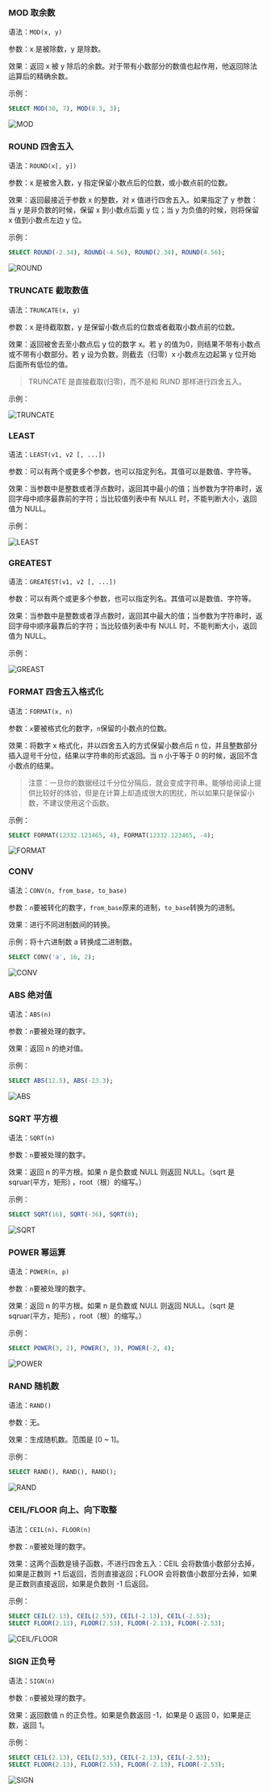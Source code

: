 ### MOD 取余数

语法：`MOD(x, y)`

参数：x 是被除数，y 是除数。

效果：返回 x 被 y 除后的余数。对于带有小数部分的数值也起作用，他返回除法运算后的精确余数。

示例：

```sql
SELECT MOD(30, 7), MOD(8.3, 3);
```

![MOD](http://cnd.qiniu.lin07ux.cn/markdown/1472189100843.png)

### ROUND 四舍五入

语法：`ROUND(x[, y])`

参数：x 是被舍入数，y 指定保留小数点后的位数，或小数点前的位数。

效果：返回最接近于参数 x 的整数，对 x 值进行四舍五入。如果指定了 y 参数：当 y 是非负数的时候，保留 x 到小数点后面 y 位；当 y 为负值的时候，则将保留 x 值到小数点左边 y 位。

示例：

```sql
SELECT ROUND(-2.34), ROUND(-4.56), ROUND(2.34), ROUND(4.56);
```

![ROUND](http://cnd.qiniu.lin07ux.cn/markdown/1472189450092.png)

### TRUNCATE 截取数值

语法：`TRUNCATE(x, y)`

参数：x 是待截取数，y 是保留小数点后的位数或者截取小数点前的位数。

效果：返回被舍去至小数点后 y 位的数字 x。若 y 的值为0，则结果不带有小数点或不带有小数部分。若 y 设为负数，则截去（归零）x 小数点左边起第 y 位开始后面所有低位的值。

> TRUNCATE 是直接截取(归零)，而不是和 RUND 那样进行四舍五入。

示例：

![TRUNCATE](http://cnd.qiniu.lin07ux.cn/markdown/1472188948152.png)

### LEAST

语法：`LEAST(v1, v2 [, ...])`

参数：可以有两个或更多个参数，也可以指定列名。其值可以是数值、字符等。

效果：当参数中是整数或者浮点数时，返回其中最小的值；当参数为字符串时，返回字母中顺序最靠前的字符；当比较值列表中有 NULL 时，不能判断大小，返回值为 NULL。

示例：

![LEAST](http://cnd.qiniu.lin07ux.cn/markdown/1472105123364.png) 

### GREATEST

语法：`GREATEST(v1, v2 [, ...])`

参数：可以有两个或更多个参数，也可以指定列名。其值可以是数值、字符等。

效果：当参数中是整数或者浮点数时，返回其中最大的值；当参数为字符串时，返回字母中顺序最靠后的字符；当比较值列表中有 NULL 时，不能判断大小，返回值为 NULL。

示例：

![GREAST](http://cnd.qiniu.lin07ux.cn/markdown/1472105323655.png)

### FORMAT 四舍五入格式化

语法：`FORMAT(x, n)`

参数：`x`要被格式化的数字，`n`保留的小数点的位数。

效果：将数字 x 格式化，并以四舍五入的方式保留小数点后 n 位，并且整数部分插入逗号千分位，结果以字符串的形式返回。当 n 小于等于 0 的时候，返回不含小数点的结果。

> 注意：一旦你的数据经过千分位分隔后，就会变成字符串。能够给阅读上提供比较好的体验，但是在计算上却造成很大的困扰，所以如果只是保留小数，不建议使用这个函数。

示例：

```sql
SELECT FORMAT(12332.123465, 4), FORMAT(12332.123465, -4);
```

![FORMAT](http://cnd.qiniu.lin07ux.cn/markdown/1472346919855.png)

### CONV

语法：`CONV(n, from_base, to_base)`

参数：`n`要被转化的数字，`from_base`原来的进制，`to_base`转换为的进制。

效果：进行不同进制数间的转换。

示例：将十六进制数 a 转换成二进制数。

```sql
SELECT CONV('a', 16, 2);
```

![CONV](http://cnd.qiniu.lin07ux.cn/markdown/1472347084451.png)

### ABS 绝对值

语法：`ABS(n)`

参数：`n`要被处理的数字。

效果：返回 n 的绝对值。

示例：

```sql
SELECT ABS(12.5), ABS(-23.3);
```

![ABS](http://cnd.qiniu.lin07ux.cn/markdown/1472431517321.png)

### SQRT 平方根

语法：`SQRT(n)`

参数：`n`要被处理的数字。

效果：返回 n 的平方根。如果 n 是负数或 NULL 则返回 NULL。（sqrt 是 sqruar(平方，矩形) ，root（根）的缩写。）

示例：

```sql
SELECT SQRT(16), SQRT(-36), SQRT(8);
```

![SQRT](http://cnd.qiniu.lin07ux.cn/markdown/1472431707627.png)

### POWER 幂运算

语法：`POWER(n, p)`

参数：`n`要被处理的数字。

效果：返回 n 的平方根。如果 n 是负数或 NULL 则返回 NULL。（sqrt 是 sqruar(平方，矩形) ，root（根）的缩写。）

示例：

```sql
SELECT POWER(3, 2), POWER(3, 3), POWER(-2, 4);
```

![POWER](http://cnd.qiniu.lin07ux.cn/markdown/1472432993912.png)

### RAND 随机数

语法：`RAND()`

参数：无。

效果：生成随机数。范围是 [0 ~ 1]。

示例：

```sql
SELECT RAND(), RAND(), RAND();
```

![RAND](http://cnd.qiniu.lin07ux.cn/markdown/1472432674572.png)

### CEIL/FLOOR 向上、向下取整

语法：`CEIL(n)`、`FLOOR(n)`

参数：`n`要被处理的数字。

效果：这两个函数是镜子函数，不进行四舍五入：CEIL 会将数值小数部分去掉，如果是正数则 +1 后返回，否则直接返回；FLOOR 会将数值小数部分去掉，如果是正数则直接返回，如果是负数则 -1 后返回。

示例：

```sql
SELECT CEIL(2.13), CEIL(2.53), CEIL(-2.13), CEIL(-2.53);
SELECT FLOOR(2.13), FLOOR(2.53), FLOOR(-2.13), FLOOR(-2.53);
```

![CEIL/FLOOR](http://cnd.qiniu.lin07ux.cn/markdown/1472432466547.png)

### SIGN 正负号

语法：`SIGN(n)`

参数：`n`要被处理的数字。

效果：返回数值 n 的正负性。如果是负数返回 -1，如果是 0 返回 0，如果是正数，返回 1。

示例：

```sql
SELECT CEIL(2.13), CEIL(2.53), CEIL(-2.13), CEIL(-2.53);
SELECT FLOOR(2.13), FLOOR(2.53), FLOOR(-2.13), FLOOR(-2.53);
```

![SIGN](http://cnd.qiniu.lin07ux.cn/markdown/1472432867533.png)




